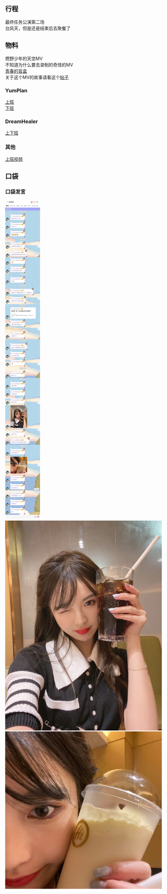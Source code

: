 ## 行程
最终任务公演第二场<br>
台风天，但是还是结束后去聚餐了

## 物料
燃野少年的天空MV<br>
不知道为什么要去录制的奇怪的MV<br>
[青春的盲盒](https://weibo.com/6962224707/KqlqFcXB1?from=page_1002066962224707_profile&wvr=6&mod=weibotime&type=comment#_rnd1627302744700)<br>
关于这个MV的故事请看这个[帖子](https://www.douban.com/group/topic/236196681/)
### YumPlan
[上班](https://weibo.com/7335378002/Kqo2P09fH?type=comment#_rnd1627216862820)<br>
[下班](https://weibo.com/7335378002/KqqSoj41e?from=page_1005057335378002_profile&wvr=6&mod=weibotime&type=comment#_rnd1627299751924)
### DreamHealer
[上下班](https://weibo.com/6375088879/Kqo0MbRSJ?type=comment#_rnd1627216726410)

### 其他
[上班视频](https://weibo.com/1626138803/KqhOIi8YG?type=comment)

## 口袋
### 口袋发言
![口袋发言](./pocket48/imgs/messages.jpeg)<br>
![口袋图片](./pocket48/imgs/P1.jpeg)<br>
![口袋图片](./pocket48/imgs/P2.jpeg)<br>